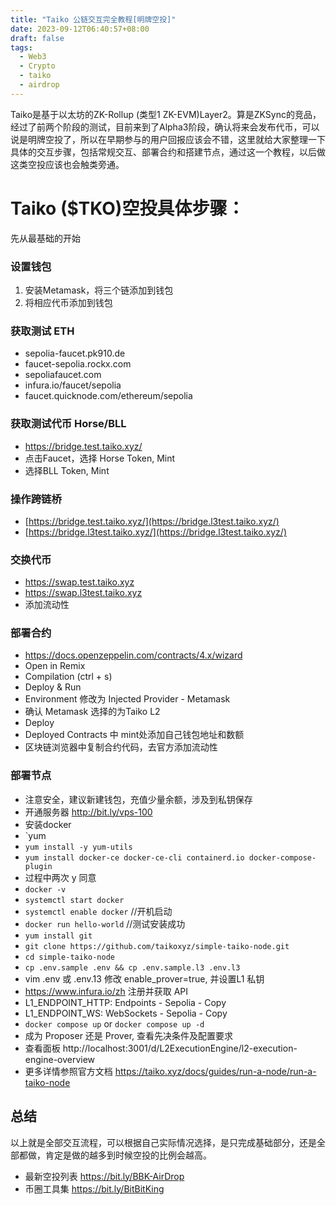 ```yaml
---
title: "Taiko 公链交互完全教程[明牌空投]"
date: 2023-09-12T06:40:57+08:00
draft: false
tags:
  - Web3
  - Crypto
  - taiko
  - airdrop
---
```


Taiko是基于以太坊的ZK-Rollup (类型1 ZK-EVM)Layer2。算是ZKSync的竞品，经过了前两个阶段的测试，目前来到了Alpha3阶段，确认将来会发布代币，可以说是明牌空投了，所以在早期参与的用户回报应该会不错，这里就给大家整理一下具体的交互步骤，包括常规交互、部署合约和搭建节点，通过这一个教程，以后做这类空投应该也会触类旁通。

# Taiko ($TKO)空投具体步骤：
先从最基础的开始

### 设置钱包
1. 安装Metamask，将三个链添加到钱包
2. 将相应代币添加到钱包

### 获取测试 ETH
- sepolia-faucet.pk910.de
- faucet-sepolia.rockx.com
- sepoliafaucet.com
- infura.io/faucet/sepolia
- faucet.quicknode.com/ethereum/sepolia

### 获取测试代币 Horse/BLL
- https://bridge.test.taiko.xyz/
- 点击Faucet，选择 Horse Token, Mint
- 选择BLL Token, Mint

### 操作跨链桥
- [https://bridge.test.taiko.xyz/](https://bridge.l3test.taiko.xyz/)
- [https://bridge.l3test.taiko.xyz/](https://bridge.l3test.taiko.xyz/)

### 交换代币
- https://swap.test.taiko.xyz
- https://swap.l3test.taiko.xyz
- 添加流动性

### 部署合约
- https://docs.openzeppelin.com/contracts/4.x/wizard 
- Open in Remix
- Compilation (ctrl + s)
- Deploy & Run
- Environment 修改为 Injected Provider - Metamask
- 确认 Metamask 选择的为Taiko L2
- Deploy
- Deployed Contracts 中 mint处添加自己钱包地址和数额
- 区块链浏览器中复制合约代码，去官方添加流动性

### 部署节点
- 注意安全，建议新建钱包，充值少量余额，涉及到私钥保存
- 开通服务器 http://bit.ly/vps-100
- 安装docker
- `yum 
- `yum install -y yum-utils`
- `yum install docker-ce docker-ce-cli containerd.io docker-compose-plugin`
- 过程中两次 y 同意
- `docker -v`
- `systemctl start docker`
- `systemctl enable docker`	//开机启动
- `docker run hello-world`	//测试安装成功
- `yum install git`
- `git clone https://github.com/taikoxyz/simple-taiko-node.git`
- `cd simple-taiko-node`
- `cp .env.sample .env && cp .env.sample.l3 .env.l3`
- vim .env 或 .env.13  修改 enable_prover=true, 并设置L1 私钥
- https://www.infura.io/zh 注册并获取 API
- L1_ENDPOINT_HTTP: Endpoints - Sepolia - Copy
- L1_ENDPOINT_WS: WebSockets - Sepolia - Copy
- `docker compose up` or `docker compose up -d`
- 成为 Proposer 还是 Prover, 查看先决条件及配置要求
- 查看面板 http://localhost:3001/d/L2ExecutionEngine/l2-execution-engine-overview
- 更多详情参照官方文档 https://taiko.xyz/docs/guides/run-a-node/run-a-taiko-node
 
## 总结
以上就是全部交互流程，可以根据自己实际情况选择，是只完成基础部分，还是全部都做，肯定是做的越多到时候空投的比例会越高。
- 最新空投列表 https://bit.ly/BBK-AirDrop
- 币圈工具集 https://bit.ly/BitBitKing
